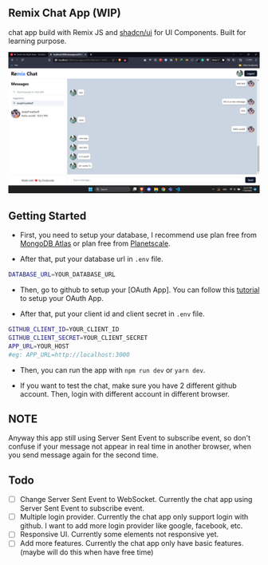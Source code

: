 ## Remix Chat App (WIP)
chat app build with Remix JS and [shadcn/ui](https://github.com/shadcn/ui) for UI Components. Built for learning purpose.

![Alt text](preview.png)

## Getting Started
- First, you need to setup your database, I recommend use plan free from [MongoDB Atlas](https://www.mongodb.com/cloud/atlas) or plan free from [Planetscale](https://planetscale.com/).

- After that, put your database url in `.env` file.

```bash
DATABASE_URL=YOUR_DATABASE_URL
```

- Then, go to github to setup your [OAuth App]. You can follow this [tutorial](https://docs.github.com/en/developers/apps/building-oauth-apps/creating-an-oauth-app) to setup your OAuth App.

- After that, put your client id and client secret in `.env` file.

```bash
GITHUB_CLIENT_ID=YOUR_CLIENT_ID
GITHUB_CLIENT_SECRET=YOUR_CLIENT_SECRET
APP_URL=YOUR_HOST
#eg: APP_URL=http://localhost:3000
```

- Then, you can run the app with `npm run dev` or `yarn dev`.

- If you want to test the chat, make sure you have 2 different github account. Then, login with different account in different browser.

## NOTE
Anyway this app still using Server Sent Event to subscribe event, so don't confuse if your message not appear in real time in another browser, when you send message again for the second time.

## Todo
- [ ] Change Server Sent Event to WebSocket. Currently the chat app using Server Sent Event to subscribe event.
- [ ] Multiple login provider. Currently the chat app only support login with github. I want to add more login provider like google, facebook, etc.
- [ ] Responsive UI. Currently some elements not responsive yet.
- [ ] Add more features. Currently the chat app only have basic features. (maybe will do this when have free time)
